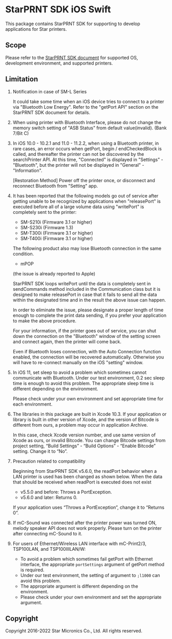 # StarPRNT SDK iOS Swift

This package contains StarPRNT SDK for supporting to develop applications for Star printers.


## Scope

Please refer to the [StarPRNT SDK document](https://www.star-m.jp/starprntsdk-oml-ios.html) for supported OS, development environment, and supported printers.


## Limitation
1. Notification in case of SM-L Series

    It could take some time when an iOS device tries to connect to a printer via "Bluetooth Low Energy".
    Refer to the "getPort API" section on the StarPRNT SDK document for details.

2. When using printer with Bluetooth Interface, please do not change the memory switch setting of "ASB Status" from default value(invalid). (Bank 7/Bit C)

3. In iOS 10.0 - 10.2.1 and 11.0 - 11.2.2, when using a Bluetooth printer, in rare cases, an error occurs when getPort, begin / endCheckedBlock is called, and thereafter the printer can not be discovered by the searchPrinter API. At this time, "Connected" is displayed in "Settings" - "Bluetooth", but the printer will not be displayed in "General" - "Information".

    [Restoration Method] Power off the printer once, or disconnect and reconnect Bluetooth from "Setting" app.

4. It has been reported that the following models go out of service after getting unable to be recognized by applications when "releasePort" is executed before all of a large volume data using "writePort" is completely sent to the printer:

    - SM-S210i (Firmware 3.1 or higher)
    - SM-S230i (Firmware 1.3)
    - SM-T300i (Firmware 3.1 or higher)
    - SM-T400i (Firmware 3.1 or higher)

    The following product also may lose Bluetooth connection in the same condition.

    - mPOP

    (the issue is already reported to Apple)

    StarPRNT SDK loops writePort until the data is completely sent in sendCommands method included in the Communication class but it is designed to make releasePort in case that it fails to send all the data within the designated time and in the result the above issue can happen.

    In order to eliminate the issue, please designate a proper length of time enough to complete the print data sending, if you prefer your application to make the above procedure.

    For your information, if the printer goes out of service, you can shut down the connection on the "Bluetooth" window of the setting screen and connect again, then the printer will come back.

    Even if Bluetooth loses connection, with the Auto Connection function enabled, the connection will be recovered automatically. Otherwise you will have to re-connect manually on the iOS "setting" window.

5. In iOS 11, set sleep to avoid a problem which sometimes cannot communicate with Bluetooth.
   Under our test environment, 0.2 sec sleep time is enough to avoid this problem.
   The appropriate sleep time is different depending on the environment.
   
   Please check under your own environment and set appropriate time for each environment.

6. The libraries in this package are built in Xcode 10.3. If your application or library is built in other version of Xcode, and the version of Bitcode is different from ours, a problem may occur in application Archive.

   In this case, check Xcode version number, and use same version of Xcode as ours, or invalid Bitcode.
   You can change Bitcode settings from project setting, “Build Settings” - “Build Options” - “Enable Bitcode” setting. Change it to “No”.

7. Precaution related to compatibility

   Beginning from StarPRNT SDK v5.6.0, the readPort behavior when a LAN printer is used has been changed as shown below.
   When the data that should be received when readPort is executed does not exist

      - v5.5.0 and before: Throws a PortException.
      - v5.6.0 and later: Returns 0.

   If your application uses “Throws a PortException”, change it to “Returns 0”.

8. If mC-Sound was connected after the printer power was turned ON, melody speaker API does not work properly. Please turn on the printer after connecting mC-Sound to it.

9. For users of Ethernet/Wireless LAN interface with mC-Print2/3, TSP100LAN, and TSP100IIILAN/W:

   - To avoid a problem which sometimes fail getPort with Ethernet interface, the appropriate `portSettings` argument of getPort method is required.
   - Under our test environment, the setting of argument to `;l1000` can avoid this problem.
   - The appropriate argument is different depending on the environment.
   - Please check under your own environment and set the appropriate argument.

## Copyright

Copyright 2016-2022 Star Micronics Co., Ltd. All rights reserved.
